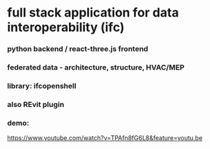# full stack application for data interoperability (ifc)
### python backend / react-three.js frontend
### federated data - architecture, structure, HVAC/MEP
### library: ifcopenshell
### also REvit plugin
### demo:
https://www.youtube.com/watch?v=TPAfn8fG6L8&feature=youtu.be
